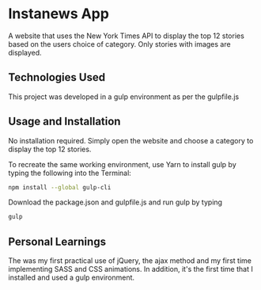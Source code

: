 # Instanews App

A website that uses the New York Times API to display the top 12 stories based on the users choice of category. Only stories with images are displayed.

## Technologies Used

This project was developed in a gulp environment as per the gulpfile.js

## Usage and Installation

No installation required. Simply open the website and choose a category to display the top 12 stories.

To recreate the same working environment, use Yarn to install gulp by typing the following into the Terminal:
```bash
npm install --global gulp-cli
```
Download the package.json and gulpfile.js and run gulp by typing
```bash
gulp
```

## Personal Learnings

The was my first practical use of jQuery, the ajax method and my first time implementing SASS and CSS animations. In addition, it's the first time that I installed and used a gulp environment.
